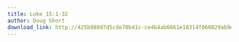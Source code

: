 ```yaml
---
title: Luke 15:1-32
author: Doug Short
download_link: http://425b080d7d5cde70b41c-ce4b4ab6661e18314f060829ab9d3455.r81.cf2.rackcdn.com/2014-04-20-luke_15_1_32.mp3
---
```

